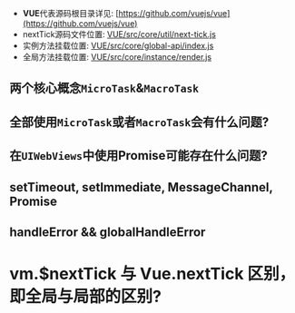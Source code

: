 
- **VUE**代表源码根目录详见: [https://github.com/vuejs/vue](https://github.com/vuejs/vue)
- nextTick源码文件位置: [VUE/src/core/util/next-tick.js](https://github.com/vuejs/vue/src/core/util/next-tick.js)
- 实例方法挂载位置: [VUE/src/core/global-api/index.js](https://github.com/vuejs/vue/src/core/global-api/index.js)
- 全局方法挂载位置: [VUE/src/core/instance/render.js](https://github.com/vuejs/vue/src/instance/render.js)


## 两个核心概念`MicroTask`&`MacroTask`

## 全部使用`MicroTask`或者`MacroTask`会有什么问题?

## 在`UIWebViews`中使用Promise可能存在什么问题?

## setTimeout, setImmediate, MessageChannel, Promise

## handleError && globalHandleError

# vm.$nextTick 与 Vue.nextTick 区别，即全局与局部的区别?
